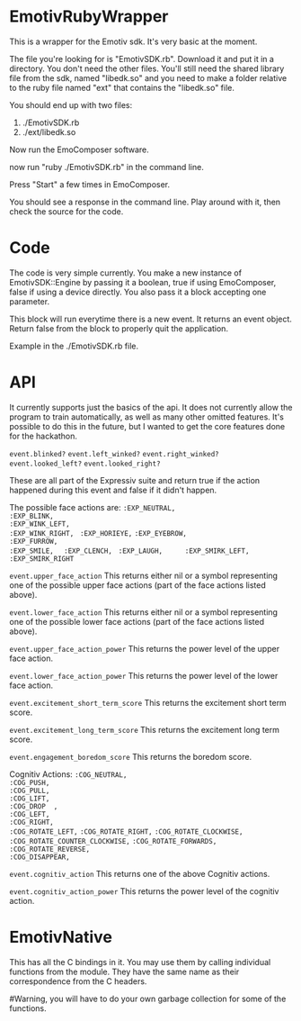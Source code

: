 EmotivRubyWrapper
=================

This is a wrapper for the Emotiv sdk. It's very basic at the moment.


The file you're looking for is "EmotivSDK.rb". Download it and put it in a directory. You don't need the other files.
You'll still need the shared library file from the sdk, named "libedk.so" and you need to make a folder relative to the ruby file named "ext" that contains the "libedk.so" file. 

You should end up with two files:

1. ./EmotivSDK.rb
2. ./ext/libedk.so

Now run the EmoComposer software.

now run "ruby ./EmotivSDK.rb" in the command line.

Press "Start" a few times in EmoComposer.

You should see a response in the command line. Play around with it, then check the source for the code.


Code
====

The code is very simple currently. You make a new instance of EmotivSDK::Engine by passing it a boolean, true if using EmoComposer, false if using a device directly. You also pass it a block accepting one parameter.

This block will run everytime there is a new event. It returns an event object. Return false from the block to properly quit the application.

Example in the ./EmotivSDK.rb file.


API
===

It currently supports just the basics of the api. It does not currently allow the program to train automatically, as well as many other omitted features. It's possible to do this in the future, but I wanted to get the core features done for the hackathon.

`event.blinked?` `event.left_winked?` `event.right_winked?` `event.looked_left?` `event.looked_right?`

These are all part of the Expressiv suite and return true if the action happened during this event and false if it didn't happen.

The possible face actions are:
    `:EXP_NEUTRAL,`    
    `:EXP_BLINK,`      
    `:EXP_WINK_LEFT,`  
    `:EXP_WINK_RIGHT, `
    `:EXP_HORIEYE,`
    `:EXP_EYEBROW, `   
    `:EXP_FURROW,   `  
    `:EXP_SMILE,  `
    `:EXP_CLENCH, `
    `:EXP_LAUGH,     ` 
    `:EXP_SMIRK_LEFT, `
    `:EXP_SMIRK_RIGHT`

`event.upper_face_action`
This returns either nil or a symbol representing one of the possible upper face actions (part of the face actions listed above). 

`event.lower_face_action`
This returns either nil or a symbol representing one of the possible lower face actions (part of the face actions listed above). 

`event.upper_face_action_power`
This returns the power level of the upper face action.

`event.lower_face_action_power`
This returns the power level of the lower face action.

`event.excitement_short_term_score`
This returns the excitement short term score.

`event.excitement_long_term_score`
This returns the excitement long term score.

`event.engagement_boredom_score`
This returns the boredom score.

Cognitiv Actions:
`:COG_NEUTRAL,`   
`:COG_PUSH,`      
`:COG_PULL,`      
`:COG_LIFT,`         
`:COG_DROP	,`       
`:COG_LEFT, `       
`:COG_RIGHT,`       
`:COG_ROTATE_LEFT,`
`:COG_ROTATE_RIGHT,` 
`:COG_ROTATE_CLOCKWISE,` 
`:COG_ROTATE_COUNTER_CLOCKWISE,`
`:COG_ROTATE_FORWARDS,`  
`:COG_ROTATE_REVERSE,`   
`:COG_DISAPPEAR,`    

`event.cognitiv_action`
This returns one of the above Cognitiv actions.

`event.cognitiv_action_power`
This returns the power level of the cognitiv action.


EmotivNative
============
This has all the C bindings in it. You may use them by calling individual functions from the module. They have the same name as their correspondence from the C headers.

#Warning, you will have to do your own garbage collection for some of the functions. 

